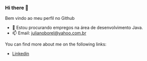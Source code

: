 ### Hi there 👋

Bem vindo ao meu perfil no Github

- 🔭 Estou procurando empregos na área de desenvolvimento Java.
- 📫 Email: julianoborel@yahoo.com.br

You can find more about me on the following links:
- [Linkedin](www.linkedin.com/in/julianoborel)
